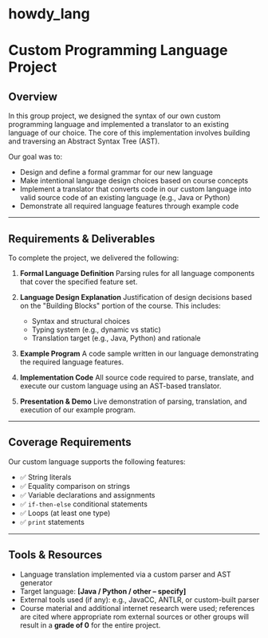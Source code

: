# howdy_lang
# Custom Programming Language Project

## Overview

In this group project, we designed the syntax of our own custom programming language and implemented a translator to an existing language of our choice. The core of this implementation involves building and traversing an Abstract Syntax Tree (AST).

Our goal was to:

* Design and define a formal grammar for our new language
* Make intentional language design choices based on course concepts
* Implement a translator that converts code in our custom language into valid source code of an existing language (e.g., Java or Python)
* Demonstrate all required language features through example code

---

## Requirements & Deliverables

To complete the project, we delivered the following:

1. **Formal Language Definition**
   Parsing rules for all language components that cover the specified feature set.

2. **Language Design Explanation**
   Justification of design decisions based on the "Building Blocks" portion of the course. This includes:

   * Syntax and structural choices
   * Typing system (e.g., dynamic vs static)
   * Translation target (e.g., Java, Python) and rationale

3. **Example Program**
   A code sample written in our language demonstrating the required language features.

4. **Implementation Code**
   All source code required to parse, translate, and execute our custom language using an AST-based translator.

5. **Presentation & Demo**
   Live demonstration of parsing, translation, and execution of our example program.

---

## Coverage Requirements

Our custom language supports the following features:

* ✅ String literals
* ✅ Equality comparison on strings
* ✅ Variable declarations and assignments
* ✅ `if-then-else` conditional statements
* ✅ Loops (at least one type)
* ✅ `print` statements

---

## Tools & Resources

* Language translation implemented via a custom parser and AST generator
* Target language: **\[Java / Python / other – specify]**
* External tools used (if any): e.g., JavaCC, ANTLR, or custom-built parser
* Course material and additional internet research were used; references are cited where appropriate
rom external sources or other groups will result in a **grade of 0** for the entire project.
